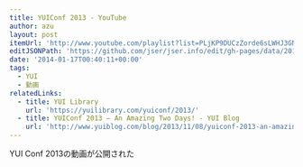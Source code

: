 ```yaml
---
title: YUIConf 2013 - YouTube
author: azu
layout: post
itemUrl: 'http://www.youtube.com/playlist?list=PLjKP9DUCzZorde6sLWHJ3GNd-6VrGrbqm'
editJSONPath: 'https://github.com/jser/jser.info/edit/gh-pages/data/2014/01/index.json'
date: '2014-01-17T00:40:11+00:00'
tags:
  - YUI
  - 動画
relatedLinks:
  - title: YUI Library
    url: 'https://yuilibrary.com/yuiconf/2013/'
  - title: YUIConf 2013 – An Amazing Two Days! - YUI Blog
    url: 'http://www.yuiblog.com/blog/2013/11/08/yuiconf-2013-an-amazing-two-days/'
---
```

YUI Conf 2013の動画が公開された
